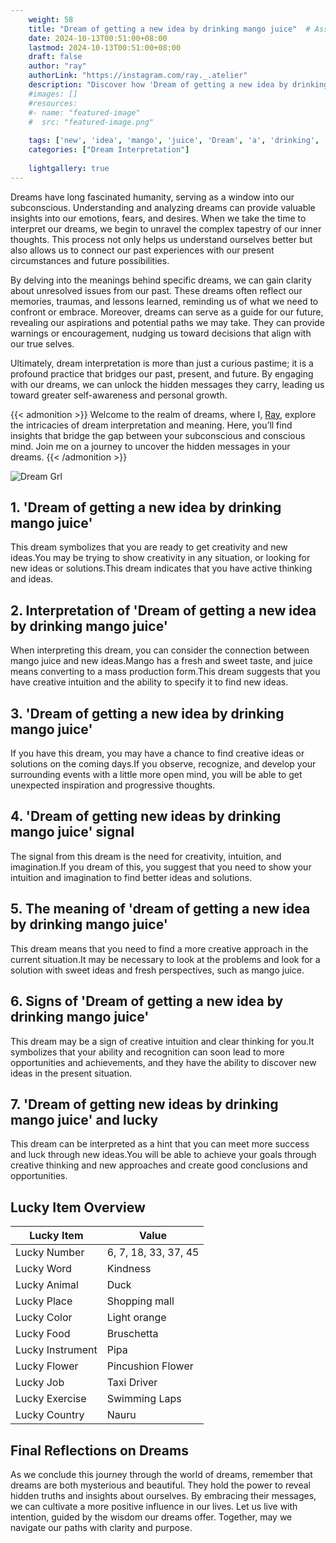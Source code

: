 ```yaml
---
    weight: 58
    title: "Dream of getting a new idea by drinking mango juice"  # Assuming 'title' column exists
    date: 2024-10-13T00:51:00+08:00
    lastmod: 2024-10-13T00:51:00+08:00
    draft: false
    author: "ray"
    authorLink: "https://instagram.com/ray._.atelier"
    description: "Discover how 'Dream of getting a new idea by drinking mango juice' can interpret your future and uncover its significant meanings in your life."
    #images: []
    #resources:
    #- name: "featured-image"
    #  src: "featured-image.png"
    
    tags: ['new', 'idea', 'mango', 'juice', 'Dream', 'a', 'drinking', 'by', 'of', 'getting']
    categories: ["Dream Interpretation"]
    
    lightgallery: true
---
```

    
Dreams have long fascinated humanity, serving as a window into our subconscious. Understanding and analyzing dreams can provide valuable insights into our emotions, fears, and desires. When we take the time to interpret our dreams, we begin to unravel the complex tapestry of our inner thoughts. This process not only helps us understand ourselves better but also allows us to connect our past experiences with our present circumstances and future possibilities.

By delving into the meanings behind specific dreams, we can gain clarity about unresolved issues from our past. These dreams often reflect our memories, traumas, and lessons learned, reminding us of what we need to confront or embrace. Moreover, dreams can serve as a guide for our future, revealing our aspirations and potential paths we may take. They can provide warnings or encouragement, nudging us toward decisions that align with our true selves.

Ultimately, dream interpretation is more than just a curious pastime; it is a profound practice that bridges our past, present, and future. By engaging with our dreams, we can unlock the hidden messages they carry, leading us toward greater self-awareness and personal growth.

{{< admonition >}}
Welcome to the realm of dreams, where I, [Ray](https://instagram.com/ray._.atelier), explore the intricacies of dream interpretation and meaning. Here, you’ll find insights that bridge the gap between your subconscious and conscious mind. Join me on a journey to uncover the hidden messages in your dreams.
{{< /admonition >}}

![Dream Grl](https://cdn.pixabay.com/photo/2017/11/02/03/35/gothic-2910057_1280.jpg "Dream Grl")

## 1. 'Dream of getting a new idea by drinking mango juice'
This dream symbolizes that you are ready to get creativity and new ideas.You may be trying to show creativity in any situation, or looking for new ideas or solutions.This dream indicates that you have active thinking and ideas.

## 2. Interpretation of 'Dream of getting a new idea by drinking mango juice'
When interpreting this dream, you can consider the connection between mango juice and new ideas.Mango has a fresh and sweet taste, and juice means converting to a mass production form.This dream suggests that you have creative intuition and the ability to specify it to find new ideas.

## 3. 'Dream of getting a new idea by drinking mango juice'
If you have this dream, you may have a chance to find creative ideas or solutions on the coming days.If you observe, recognize, and develop your surrounding events with a little more open mind, you will be able to get unexpected inspiration and progressive thoughts.

## 4. 'Dream of getting new ideas by drinking mango juice' signal
The signal from this dream is the need for creativity, intuition, and imagination.If you dream of this, you suggest that you need to show your intuition and imagination to find better ideas and solutions.

## 5. The meaning of 'dream of getting a new idea by drinking mango juice'
This dream means that you need to find a more creative approach in the current situation.It may be necessary to look at the problems and look for a solution with sweet ideas and fresh perspectives, such as mango juice.

## 6. Signs of 'Dream of getting a new idea by drinking mango juice'
This dream may be a sign of creative intuition and clear thinking for you.It symbolizes that your ability and recognition can soon lead to more opportunities and achievements, and they have the ability to discover new ideas in the present situation.

## 7. 'Dream of getting new ideas by drinking mango juice' and lucky
This dream can be interpreted as a hint that you can meet more success and luck through new ideas.You will be able to achieve your goals through creative thinking and new approaches and create good conclusions and opportunities.

## Lucky Item Overview
| Lucky Item          | Value              |
|---------------|--------------------|
| Lucky Number        | 6, 7, 18, 33, 37, 45  |
| Lucky Word          | Kindness |
| Lucky Animal        | Duck |
| Lucky Place         | Shopping mall     |
| Lucky Color         | Light orange     |
| Lucky Food          | Bruschetta      |
| Lucky Instrument    | Pipa |
| Lucky Flower        | Pincushion Flower    |
| Lucky Job           | Taxi Driver       |
| Lucky Exercise      | Swimming Laps  |
| Lucky Country       | Nauru    |


##  Final Reflections on Dreams

As we conclude this journey through the world of dreams, remember that dreams are both mysterious and beautiful. They hold the power to reveal hidden truths and insights about ourselves. By embracing their messages, we can cultivate a more positive influence in our lives. Let us live with intention, guided by the wisdom our dreams offer. Together, may we navigate our paths with clarity and purpose.
